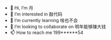 - 👋 Hi, I’m 月
- 👀 I’m interested in 敲代码
- 🌱 I’m currently learning 啥也不会
- 💞️ I’m looking to collaborate on 明年能够赚大钱
- 📫 How to reach me 199******54

<!---
Fossette1/Fossette1 is a ✨ special ✨ repository because its `README.md` (this file) appears on your GitHub profile.
You can click the Preview link to take a look at your changes.
--->
